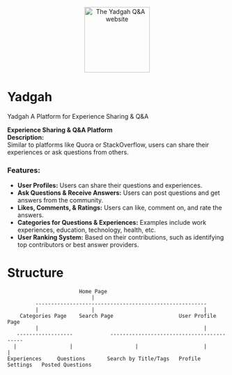 <div align="center">

<p>
    <a href="#">
        <img width="150" src="https://github.com/BDadmehr0/Yadgah/blob/main/favicon.ico" alt="The Yadgah Q&A website">
    </a>
</p>

</div>

# Yadgah
Yadgah A Platform for Experience Sharing &amp; Q&amp;A

**Experience Sharing & Q&A Platform**  
**Description:**  
Similar to platforms like Quora or StackOverflow, users can share their experiences or ask questions from others.  

### Features:  
- **User Profiles:** Users can share their questions and experiences.  
- **Ask Questions & Receive Answers:** Users can post questions and get answers from the community.  
- **Likes, Comments, & Ratings:** Users can like, comment on, and rate the answers.  
- **Categories for Questions & Experiences:** Examples include work experiences, education, technology, health, etc.  
- **User Ranking System:** Based on their contributions, such as identifying top contributors or best answer providers.  

# Structure

```
                       Home Page
                           |
         -------------------------------------------------------
         |                 |                                   |
    Categories Page    Search Page                     User Profile Page
         |                                                     |  
   ------------------   		 ------------------------------------------
  |                 |                    |                     |                  |
Experiences     Questions       Search by Title/Tags   Profile Settings   Posted Questions
```
